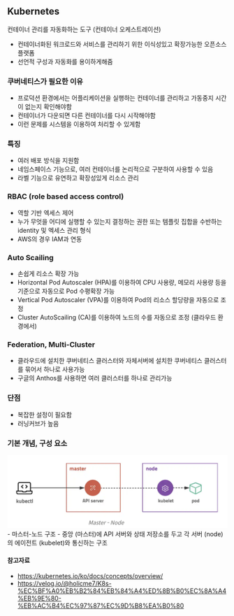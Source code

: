 ## Kubernetes

컨테이너 관리를 자동화하는 도구 (컨테이너 오케스트레이션)

- 컨테이너화된 워크로드와 서비스를 관리하기 위한 이식성있고 확장가능한 오픈소스 플랫폼
- 선언적 구성과 자동화를 용이하게해줌

### 쿠버네티스가 필요한 이유

- 프로덕션 환경에서는 어플리케이션을 실행하는 컨테이너를 관리하고 가동중지 시간이 없는지 확인해야함
- 컨테이너가 다운되면 다른 컨테이너를 다시 시작해야함
- 이런 문제를 시스템을 이용하여 처리할 수 있게함

### 특징

- 여러 배포 방식을 지원함
- 네임스페이스 기능으로, 여러 컨테이너를 논리적으로 구분하여 사용할 수 있음
- 라벨 기능으로 유연하고 확장성있게 리소스 관리

### RBAC (role based access control)

- 역할 기반 엑세스 제어
- 누가 무엇을 어디에 실행할 수 있는지 결정하는 권한 또는 템플릿 집합을 수반하는 identity 및 엑세스 관리 형식
- AWS의 경우 IAM과 연동

### Auto Scailing

- 손쉽게 리소스 확장 가능
- Horizontal Pod Autoscaler (HPA)를 이용하여 CPU 사용량, 메모리 사용량 등을 기준으로 자동으로 Pod 수평확장 가능
- Vertical Pod Autoscaler (VPA)를 이용하여 Pod의 리소스 할당량을 자동으로 조정
- Cluster AutoScailing (CA)를 이용하여 노드의 수를 자동으로 조정 (클라우드 환경에서)

### Federation, Multi-Cluster

- 클라우드에 설치한 쿠버네티스 클러스터와 자체서버에 설치한 쿠버네티스 클러스터를 묶어서 하나로 사용가능
- 구글의 Anthos를 사용하면 여러 클러스터를 하나로 관리가능

### 단점

- 복잡한 설정이 필요함
- 러닝커브가 높음

### 기본 개념, 구성 요소

<img src='../image/kubernetes.png'>
- 마스터-노드 구조
- 중앙 (마스터)에 API 서버와 상태 저장소를 두고 각 서버 (node)의 에이전트 (kubelet)와 통신하는 구조

#### 참고자료

- https://kubernetes.io/ko/docs/concepts/overview/
- https://velog.io/@holicme7/K8s-%EC%BF%A0%EB%B2%84%EB%84%A4%ED%8B%B0%EC%8A%A4%EB%9E%80-%EB%AC%B4%EC%97%87%EC%9D%B8%EA%B0%80
